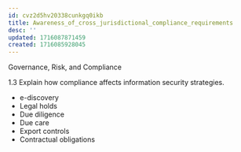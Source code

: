 ```yaml
---
id: cvz2d5hv20338cunkgq0ikb
title: Awareness_of_cross_jurisdictional_compliance_requirements
desc: ''
updated: 1716087871459
created: 1716085928045
---
```

Governance, Risk, and Compliance

1.3 Explain how compliance affects information security strategies.


- e-discovery
- Legal holds
- Due diligence
- Due care
- Export controls
- Contractual obligations
